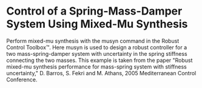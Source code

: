 # **Control of a Spring-Mass-Damper System Using Mixed-Mu Synthesis**

Perform mixed-mu synthesis with the musyn command in the Robust Control Toolbox™. Here musyn is used to design a robust controller for a two mass-spring-damper system with uncertainty in the spring stiffness connecting the two masses. This example is taken from the paper "Robust mixed-mu synthesis performance for mass-spring system with stiffness uncertainty," D. Barros, S. Fekri and M. Athans, 2005 Mediterranean Control Conference.

